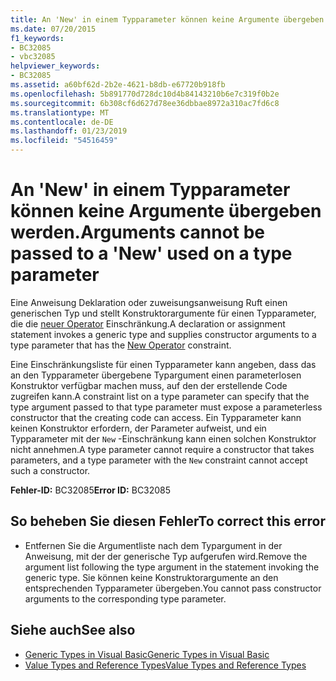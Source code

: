 ```yaml
---
title: An 'New' in einem Typparameter können keine Argumente übergeben werden.
ms.date: 07/20/2015
f1_keywords:
- BC32085
- vbc32085
helpviewer_keywords:
- BC32085
ms.assetid: a60bf62d-2b2e-4621-b8db-e67720b918fb
ms.openlocfilehash: 5b891770d728dc10d4b84143210b6e7c319f0b2e
ms.sourcegitcommit: 6b308cf6d627d78ee36dbbae8972a310ac7fd6c8
ms.translationtype: MT
ms.contentlocale: de-DE
ms.lasthandoff: 01/23/2019
ms.locfileid: "54516459"
---
```

# <a name="arguments-cannot-be-passed-to-a-new-used-on-a-type-parameter"></a><span data-ttu-id="51806-102">An 'New' in einem Typparameter können keine Argumente übergeben werden.</span><span class="sxs-lookup"><span data-stu-id="51806-102">Arguments cannot be passed to a 'New' used on a type parameter</span></span>
<span data-ttu-id="51806-103">Eine Anweisung Deklaration oder zuweisungsanweisung Ruft einen generischen Typ und stellt Konstruktorargumente für einen Typparameter, die die [neuer Operator](../../visual-basic/language-reference/operators/new-operator.md) Einschränkung.</span><span class="sxs-lookup"><span data-stu-id="51806-103">A declaration or assignment statement invokes a generic type and supplies constructor arguments to a type parameter that has the [New Operator](../../visual-basic/language-reference/operators/new-operator.md) constraint.</span></span>  
  
 <span data-ttu-id="51806-104">Eine Einschränkungsliste für einen Typparameter kann angeben, dass das an den Typparameter übergebene Typargument einen parameterlosen Konstruktor verfügbar machen muss, auf den der erstellende Code zugreifen kann.</span><span class="sxs-lookup"><span data-stu-id="51806-104">A constraint list on a type parameter can specify that the type argument passed to that type parameter must expose a parameterless constructor that the creating code can access.</span></span> <span data-ttu-id="51806-105">Ein Typparameter kann keinen Konstruktor erfordern, der Parameter aufweist, und ein Typparameter mit der `New` -Einschränkung kann einen solchen Konstruktor nicht annehmen.</span><span class="sxs-lookup"><span data-stu-id="51806-105">A type parameter cannot require a constructor that takes parameters, and a type parameter with the `New` constraint cannot accept such a constructor.</span></span>  
  
 <span data-ttu-id="51806-106">**Fehler-ID:** BC32085</span><span class="sxs-lookup"><span data-stu-id="51806-106">**Error ID:** BC32085</span></span>  
  
## <a name="to-correct-this-error"></a><span data-ttu-id="51806-107">So beheben Sie diesen Fehler</span><span class="sxs-lookup"><span data-stu-id="51806-107">To correct this error</span></span>  
  
-   <span data-ttu-id="51806-108">Entfernen Sie die Argumentliste nach dem Typargument in der Anweisung, mit der der generische Typ aufgerufen wird.</span><span class="sxs-lookup"><span data-stu-id="51806-108">Remove the argument list following the type argument in the statement invoking the generic type.</span></span> <span data-ttu-id="51806-109">Sie können keine Konstruktorargumente an den entsprechenden Typparameter übergeben.</span><span class="sxs-lookup"><span data-stu-id="51806-109">You cannot pass constructor arguments to the corresponding type parameter.</span></span>  
  
## <a name="see-also"></a><span data-ttu-id="51806-110">Siehe auch</span><span class="sxs-lookup"><span data-stu-id="51806-110">See also</span></span>
- [<span data-ttu-id="51806-111">Generic Types in Visual Basic</span><span class="sxs-lookup"><span data-stu-id="51806-111">Generic Types in Visual Basic</span></span>](../../visual-basic/programming-guide/language-features/data-types/generic-types.md)
- [<span data-ttu-id="51806-112">Value Types and Reference Types</span><span class="sxs-lookup"><span data-stu-id="51806-112">Value Types and Reference Types</span></span>](../../visual-basic/programming-guide/language-features/data-types/value-types-and-reference-types.md)
